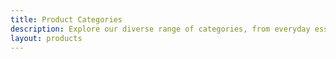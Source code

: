 ```yaml
---
title: Product Categories
description: Explore our diverse range of categories, from everyday essentials to industrial solutions. Find what you need to keep your work environment clean and safe.
layout: products
---
```

